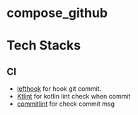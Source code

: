 # compose_github

# Tech Stacks 

## CI
* [lefthook](https://github.com/evilmartians/lefthook?locale=zh_CN) for hook git commit.
* [Ktlint](https://github.com/pinterest/ktlint) for kotlin lint check when commit
* [commitlint](https://github.com/conventional-changelog/commitlint) for check commit msg